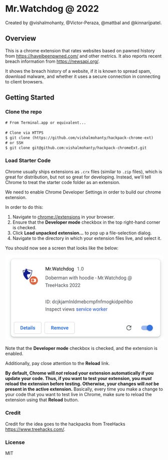 # Mr.Watchdog @ 2022

Created by @vishalmohanty, @Victor-Peraza, @mattbal and @kinnarijpatel.

## Overview

This is a chrome extension that rates websites based on pawned history from https://haveibeenpwned.com/ and other metrics. It also reports recent breach information from https://newsapi.org/.

It shows the breach history of a website, if it is known to spread spam, download malware, and whether it uses a secure connection in connecting to client browsers.

## Getting Started

### Clone the repo
```
# From Terminal.app or equivalent...

# Clone via HTTPS
$ git clone (https://github.com/vishalmohanty/hackpack-chrome-ext)
# or SSH
$ git clone git@github.com:vishalmohanty/hackpack-chromeExt.git
```

### Load Starter Code
Chrome usually ships extensions as `.crx` files (similar to `.zip` files), which is great for distribution, but not so great for developing. Instead, we'll tell Chrome to treat the starter code folder as an extension.

We need to enable Chrome Developer Settings in order to build our chrome extension.

In order to do this:

1. Navigate to [chrome://extensions](chrome://extensions) in your browser.
2. Ensure that the **Developer mode** checkbox in the top right-hand corner is checked.
3. Click **Load unpacked extension...** to pop up a file-selection dialog.
4. Navigate to the directory in which your extension files live, and select it.

You should now see a screen that looks like the below:

<a href="Loading Starter Code"><img src="assets/extension.png"></a>


Note that the **Developer mode** checkbox is checked, and the extension is enabled.

Additionally, pay close attention to the **Reload** link.

**By default, Chrome will _not_ reload your extension automatically if you update your code. Thus, if you want to test your extension, you _must_ reload the extension before testing. Otherwise, your changes will _not_ be present in the active extension.** Basically, every time you make a change to your code that you want to test live in Chrome, make sure to reload the extension using that **Reload** button.

### Credit

Credit for the idea goes to the hackpacks from TreeHacks https://www.treehacks.com/.

### License
MIT
